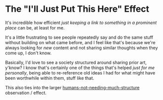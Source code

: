 # The "I'll Just Put This Here" Effect

It's incredible how efficient *just keeping a link to something in a prominent place* can be, at least for me.

It's a little frustrating to see people repeatedly say and do the same stuff without building on what came before, and I feel like that's because we're always looking for *new* content and not sharing similar thoughts when they come up, I don't know.

Basically, I'd love to see a society structured around sharing prior art, y'know? I know that's certainly one of the things that's helped *just for me personally*, being able to re-reference old ideas I had for what might have been worthwhile within them, stuff like that.

This also ties into the larger [humans-not-needing-much-structure][structurelessness] observation / effect.

[structurelessness]: dae875e3-bc26-4a4c-9963-89ae2137fcee.md

